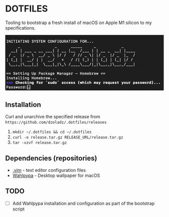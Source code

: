 DOTFILES
========

Tooling to bootstrap a fresh install of macOS on Apple M1 silicon to my specifications.

![screenshot of ASCII text spelling of the name Derek Zoladz](dcz.png)

## Installation

Curl and unarchive the specified release from `https://github.com/dzoladz/.dotfiles/releases`

1. `mkdir ~/.dotfiles && cd ~/.dotfiles`
2. `curl -o release.tar.gz RELEASE_URL/release.tar.gz`
4. `tar -xzvf release.tar.gz`

## Dependencies (repositories)

+ [.vim](https://github.com/dzoladz/.vim) - text editor configuration files
+ [Wahlpypa](https://github.com/dzoladz/wahlpypa) - Desktop wallpaper for macOS

## TODO
- [ ] Add Wahlpypa installation and configuration as part of the bootstrap script

